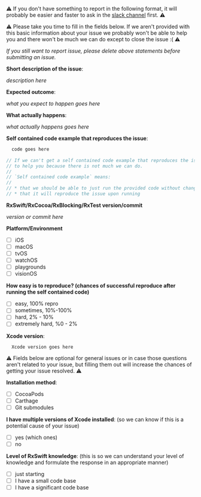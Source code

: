 
:warning: If you don't have something to report in the following format, it will probably be easier and faster to ask in the [slack channel](http://slack.rxswift.org/) first. :warning: 

:warning: Please take you time to fill in the fields below. If we aren't provided with this basic information about your issue we probably won't be able to help you and there won't be much we can do except to close the issue :( :warning:

*If you still want to report issue, please delete above statements before submitting an issue.*

**Short description of the issue**:

  _description here_

**Expected outcome**:

  _what you expect to happen goes here_

**What actually happens**:

  _what actually happens goes here_

**Self contained code example that reproduces the issue**:

```swift
  code goes here
  
// If we can't get a self contained code example that reproduces the issue, there is a big chance we won't be able
// to help you because there is not much we can do.
//
// `Self contained code example` means:
//
// * that we should be able to just run the provided code without changing it.
// * that it will reproduce the issue upon running
```

**RxSwift/RxCocoa/RxBlocking/RxTest version/commit**

  _version or commit here_

**Platform/Environment**

  - [ ] iOS
  - [ ] macOS
  - [ ] tvOS
  - [ ] watchOS
  - [ ] playgrounds
  - [ ] visionOS

**How easy is to reproduce? (chances of successful reproduce after running the self contained code)**

  - [ ] easy, 100% repro
  - [ ] sometimes, 10%-100%
  - [ ] hard, 2% - 10%
  - [ ] extremely hard, %0 - 2%

**Xcode version**:

```
  Xcode version goes here
```

:warning: Fields below are optional for general issues or in case those questions aren't related to your issue, but filling them out will increase the chances of getting your issue resolved. :warning:

**Installation method**:
  - [ ] CocoaPods
  - [ ] Carthage
  - [ ] Git submodules

**I have multiple versions of Xcode installed**:
  (so we can know if this is a potential cause of your issue)
  - [ ] yes (which ones)
  - [ ] no

**Level of RxSwift knowledge**:
  (this is so we can understand your level of knowledge
    and formulate the response in an appropriate manner)
  - [ ] just starting
  - [ ] I have a small code base
  - [ ] I have a significant code base

